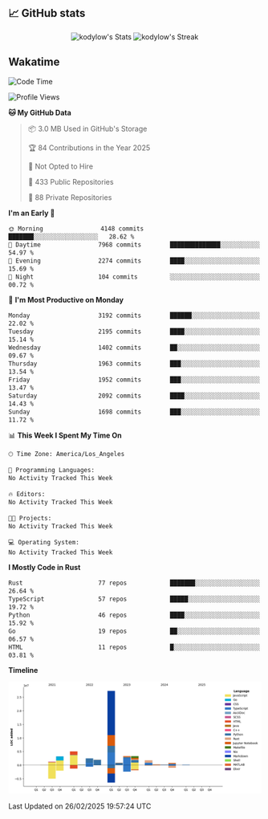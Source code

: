 ## 📈 GitHub stats
<!--START_SECTION:github-->
<div class="badges-githubstats">
  <p align="center">
    <img src="https://github-readme-stats.vercel.app/api?username=kodylow&theme=tokyonight&show_icons=true&hide_border=true&count_private=true" alt="kodylow's Stats" height="165">
    <img src="https://github-readme-streak-stats.herokuapp.com/?user=kodylow&theme=tokyonight&hide_border=true" alt="kodylow's Streak" height="165">
  </p>
</div>
<!--END_SECTION:github-->

## Wakatime 
<!--START_SECTION:waka-->
![Code Time](http://img.shields.io/badge/Code%20Time-1%2C294%20hrs%2031%20mins-blue)

![Profile Views](http://img.shields.io/badge/Profile%20Views-2-blue)

**🐱 My GitHub Data** 

> 📦 3.0 MB Used in GitHub's Storage 
 > 
> 🏆 84 Contributions in the Year 2025
 > 
> 🚫 Not Opted to Hire
 > 
> 📜 433 Public Repositories 
 > 
> 🔑 88 Private Repositories 
 > 
**I'm an Early 🐤** 

```text
🌞 Morning                4148 commits        ███████░░░░░░░░░░░░░░░░░░   28.62 % 
🌆 Daytime                7968 commits        ██████████████░░░░░░░░░░░   54.97 % 
🌃 Evening                2274 commits        ████░░░░░░░░░░░░░░░░░░░░░   15.69 % 
🌙 Night                  104 commits         ░░░░░░░░░░░░░░░░░░░░░░░░░   00.72 % 
```
📅 **I'm Most Productive on Monday** 

```text
Monday                   3192 commits        ██████░░░░░░░░░░░░░░░░░░░   22.02 % 
Tuesday                  2195 commits        ████░░░░░░░░░░░░░░░░░░░░░   15.14 % 
Wednesday                1402 commits        ██░░░░░░░░░░░░░░░░░░░░░░░   09.67 % 
Thursday                 1963 commits        ███░░░░░░░░░░░░░░░░░░░░░░   13.54 % 
Friday                   1952 commits        ███░░░░░░░░░░░░░░░░░░░░░░   13.47 % 
Saturday                 2092 commits        ████░░░░░░░░░░░░░░░░░░░░░   14.43 % 
Sunday                   1698 commits        ███░░░░░░░░░░░░░░░░░░░░░░   11.72 % 
```


📊 **This Week I Spent My Time On** 

```text
🕑︎ Time Zone: America/Los_Angeles

💬 Programming Languages: 
No Activity Tracked This Week

🔥 Editors: 
No Activity Tracked This Week

🐱‍💻 Projects: 
No Activity Tracked This Week

💻 Operating System: 
No Activity Tracked This Week
```

**I Mostly Code in Rust** 

```text
Rust                     77 repos            ███████░░░░░░░░░░░░░░░░░░   26.64 % 
TypeScript               57 repos            █████░░░░░░░░░░░░░░░░░░░░   19.72 % 
Python                   46 repos            ████░░░░░░░░░░░░░░░░░░░░░   15.92 % 
Go                       19 repos            ██░░░░░░░░░░░░░░░░░░░░░░░   06.57 % 
HTML                     11 repos            █░░░░░░░░░░░░░░░░░░░░░░░░   03.81 % 
```



**Timeline**

![Lines of Code chart](https://raw.githubusercontent.com/Kodylow/Kodylow/master/assets/bar_graph.png)


 Last Updated on 26/02/2025 19:57:24 UTC
<!--END_SECTION:waka-->

